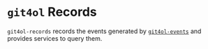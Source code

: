 # `git4ol` Records

`git4ol-records` records the events generated by [`git4ol-events`](//github.com/open-learning/git4ol-events) and provides services to query them.
